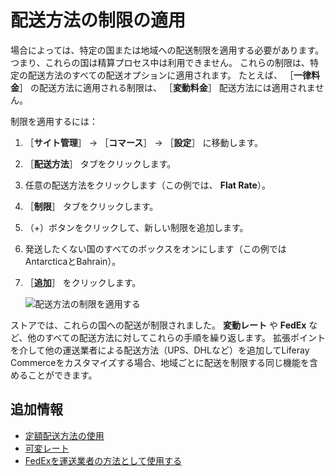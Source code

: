 # 配送方法の制限の適用

場合によっては、特定の国または地域への配送制限を適用する必要があります。 つまり、これらの国は精算プロセス中は利用できません。 これらの制限は、特定の配送方法のすべての配送オプションに適用されます。 たとえば、 ［**一律料金**］ の配送方法に適用される制限は、 ［**変動料金**］ 配送方法には適用されません。

制限を適用するには：

1. ［**サイト管理**］ → ［**コマース**］ → ［**設定**］ に移動します。
1. ［**配送方法**］ タブをクリックします。
1. 任意の配送方法をクリックします（この例では、 **Flat Rate**）。
1. ［**制限**］ タブをクリックします。
1. （+）ボタンをクリックして、新しい制限を追加します。
1. 発送したくない国のすべてのボックスをオンにします（この例ではAntarcticaとBahrain）。
1. ［**追加**］ をクリックします。

    ![配送方法の制限を適用する](./applying-shipping-method-restrictions/images/01.png)

ストアでは、これらの国への配送が制限されました。 **変動レート** や **FedEx** など、他のすべての配送方法に対してこれらの手順を繰り返します。 拡張ポイントを介して他の運送業者による配送方法（UPS、DHLなど）を追加してLiferay Commerceをカスタマイズする場合、地域ごとに配送を制限する同じ機能を含めることができます。

<a name="additional-information" />

## 追加情報

* [定額配送方法の使用](./using-the-flat-rate-shipping-method.md)
* [可変レート](./using-the-variable-rate-shipping-method.md)
* [FedExを運送業者の方法として使用する](./using-the-fedex-shipping-method.md)
